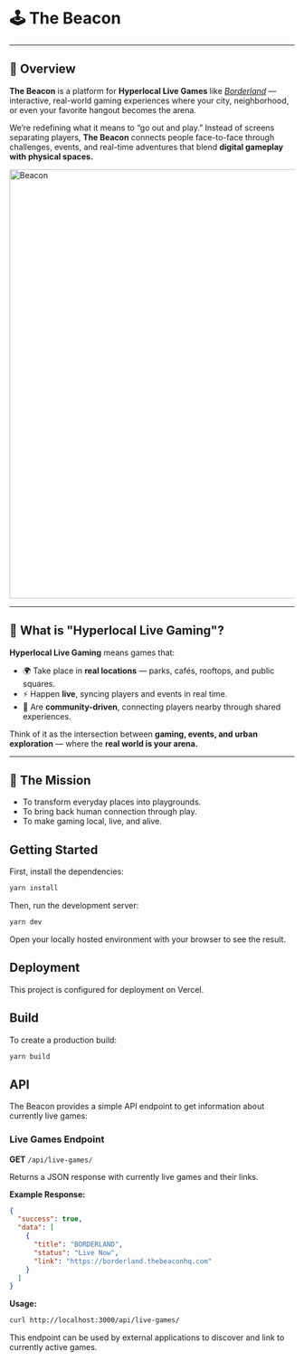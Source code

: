 # 🕹️ The Beacon

---

## 🌟 Overview  

**The Beacon** is a platform for **Hyperlocal Live Games** like _[Borderland](https://github.com/ianherdegen/Beacon-Borderland)_ — interactive, real-world gaming experiences where your city, neighborhood, or even your favorite hangout becomes the arena.  

We’re redefining what it means to “go out and play.” Instead of screens separating players, **The Beacon** connects people face-to-face through challenges, events, and real-time adventures that blend **digital gameplay with physical spaces.**

<img width="1201" height="759" alt="Beacon" src="https://github.com/user-attachments/assets/bcf27ff3-4c4c-46d2-b9f2-0569c4d80102" />

---

## 🎯 What is "Hyperlocal Live Gaming"?  

**Hyperlocal Live Gaming** means games that:  

- 🌍 Take place in **real locations** — parks, cafés, rooftops, and public squares.  
- ⚡ Happen **live**, syncing players and events in real time.  
- 👥 Are **community-driven**, connecting players nearby through shared experiences.  

Think of it as the intersection between **gaming, events, and urban exploration** — where the **real world is your arena.**

---

## 🚀 The Mission  

- To transform everyday places into playgrounds.  
- To bring back human connection through play.  
- To make gaming local, live, and alive.  

## Getting Started

First, install the dependencies:

```bash
yarn install
```

Then, run the development server:

```bash
yarn dev
```

Open your locally hosted environment with your browser to see the result.

## Deployment

This project is configured for deployment on Vercel.

## Build

To create a production build:

```bash
yarn build
```

## API

The Beacon provides a simple API endpoint to get information about currently live games:

### Live Games Endpoint

**GET** `/api/live-games/`

Returns a JSON response with currently live games and their links.

**Example Response:**
```json
{
  "success": true,
  "data": [
    {
      "title": "BORDERLAND",
      "status": "Live Now",
      "link": "https://borderland.thebeaconhq.com"
    }
  ]
}
```

**Usage:**
```bash
curl http://localhost:3000/api/live-games/
```

This endpoint can be used by external applications to discover and link to currently active games.
